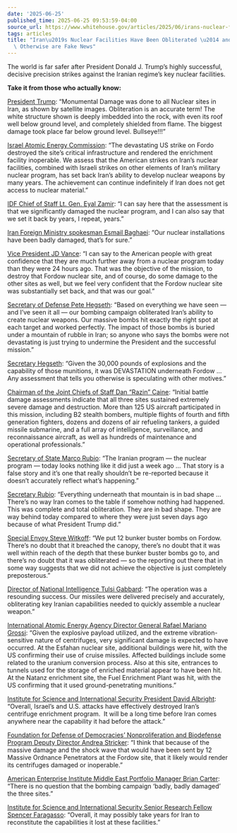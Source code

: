 ```yaml
---
date: '2025-06-25'
published_time: 2025-06-25 09:53:59-04:00
source_url: https://www.whitehouse.gov/articles/2025/06/irans-nuclear-facilities-have-been-obliterated-and-suggestions-otherwise-are-fake-news/
tags: articles
title: "Iran\u2019s Nuclear Facilities Have Been Obliterated \u2014 and Suggestions\
  \ Otherwise are Fake News"
---
```

 
The world is far safer after President Donald J. Trump’s highly
successful, decisive precision strikes against the Iranian regime’s key
nuclear facilities.

**Take it from those who actually know:**

[President
Trump](https://truthsocial.com/@realDonaldTrump/114730186433008075):
“Monumental Damage was done to all Nuclear sites in Iran, as shown by
satellite images. Obliteration is an accurate term! The white structure
shown is deeply imbedded into the rock, with even its roof well below
ground level, and completely shielded from flame. The biggest damage
took place far below ground level. Bullseye!!!”

[Israel Atomic Energy
Commission](https://www.cnn.com/world/live-news/israel-iran-conflict-us-trump-06-25-25-intl-hnk#:~:text=%E2%80%9CThe%20devastating%20US,to%20nuclear%20material.%E2%80%9D):
“The devastating US strike on Fordo destroyed the site’s critical
infrastructure and rendered the enrichment facility inoperable. We
assess that the American strikes on Iran’s nuclear facilities, combined
with Israeli strikes on other elements of Iran’s military nuclear
program, has set back Iran’s ability to develop nuclear weapons by many
years. The achievement can continue indefinitely if Iran does not get
access to nuclear material.”

[IDF Chief of Staff Lt. Gen. Eyal
Zamir](https://www.timesofisrael.com/idf-assesses-irans-nuclear-program-set-back-years-but-too-early-to-know-for-sure/):
“I can say here that the assessment is that we significantly damaged the
nuclear program, and I can also say that we set it back by years, I
repeat, years.”

[Iran Foreign Ministry spokesman Esmail
Baghaei](https://www.timesofisrael.com/liveblog_entry/irans-foreign-ministry-says-nuclear-facilities-badly-damaged-by-us-strikes/):
“Our nuclear installations have been badly damaged, that’s for sure.”

[Vice President JD
Vance](https://x.com/RapidResponse47/status/1936781633585295640): “I can
say to the American people with great confidence that they are much
further away from a nuclear program today than they were 24 hours ago.
That was the objective of the mission, to destroy that Fordow nuclear
site, and of course, do some damage to the other sites as well, but we
feel very confident that the Fordow nuclear site was substantially set
back, and that was our goal.”

[Secretary of Defense Pete
Hegseth](https://www.cnn.com/2025/06/24/politics/intel-assessment-us-strikes-iran-nuclear-sites#:~:text=Hegseth%20also%20told,the%20successful%20mission.%E2%80%9C):
“Based on everything we have seen — and I’ve seen it all — our bombing
campaign obliterated Iran’s ability to create nuclear weapons. Our
massive bombs hit exactly the right spot at each target and worked
perfectly. The impact of those bombs is buried under a mountain of
rubble in Iran; so anyone who says the bombs were not devastating is
just trying to undermine the President and the successful mission.”

[Secretary
Hegseth](https://x.com/DODResponse/status/1937830060020351380): “Given
the 30,000 pounds of explosions and the capability of those munitions,
it was DEVASTATION underneath Fordow … Any assessment that tells you
otherwise is speculating with other motives.”

[Chairman of the Joint Chiefs of Staff Dan “Razin”
Caine](https://grabien.com/file/getmedia?id=2999930&key=d9cbccd963b6781c8a3133b124a724cf&userid=25622&download=3757f4ebf4f4584887b47a5b5ee79f79):
“Initial battle damage assessments indicate that all three sites
sustained extremely severe damage and destruction. More than 125 US
aircraft participated in this mission, including B2 stealth bombers,
multiple flights of fourth and fifth generation fighters, dozens and
dozens of air refueling tankers, a guided missile submarine, and a full
array of intelligence, surveillance, and reconnaissance aircraft, as
well as hundreds of maintenance and operational professionals.”

[Secretary of State Marco
Rubio](https://x.com/RapidResponse47/status/1937838113445044579): “The
Iranian program — the nuclear program — today looks nothing like it did
just a week ago … That story is a false story and it’s one that really
shouldn’t be re-reported because it doesn’t accurately reflect what’s
happening.”

[Secretary
Rubio](https://x.com/RapidResponse47/status/1937800084621558011):
“Everything underneath that mountain is in bad shape … There’s no way
Iran comes to the table if somehow nothing had happened. This was
complete and total obliteration. They are in bad shape. They are way
behind today compared to where they were just seven days ago because of
what President Trump did.”

[Special Envoy Steve
Witkoff](https://x.com/RapidResponse47/status/1937653526911398342): “We
put 12 bunker buster bombs on Fordow. There’s no doubt that it breached
the canopy, there’s no doubt that it was well within reach of the depth
that these bunker buster bombs go to, and there’s no doubt that it was
obliterated — so the reporting out there that in some way suggests that
we did not achieve the objective is just completely preposterous.”

[Director of National Intelligence Tulsi
Gabbard](https://x.com/MissBeaE/status/1937327428176585072): “The
operation was a resounding success. Our missiles were delivered
precisely and accurately, obliterating key Iranian capabilities needed
to quickly assemble a nuclear weapon.”

[International Atomic Energy Agency Director General Rafael Mariano
Grossi](https://www.iaea.org/newscenter/statements/iaea-director-generals-introductory-statement-to-the-board-of-governors-23-june-2025): “Given
the explosive payload utilized, and the extreme vibration-sensitive
nature of centrifuges, very significant damage is expected to have
occurred. At the Esfahan nuclear site, additional buildings were hit,
with the US confirming their use of cruise missiles. Affected buildings
include some related to the uranium conversion process. Also at this
site, entrances to tunnels used for the storage of enriched material
appear to have been hit. At the Natanz enrichment site, the Fuel
Enrichment Plant was hit, with the US confirming that it used
ground-penetrating munitions.”

[Institute for Science and International Security President David
Albright](https://x.com/DAVIDHALBRIGHT1/status/1937556394766450949):
“Overall, Israel’s and U.S. attacks have effectively destroyed Iran’s
centrifuge enrichment program.  It will be a long time before Iran comes
anywhere near the capability it had before the attack.”

[Foundation for Defense of Democracies’ Nonproliferation and Biodefense
Program Deputy Director Andrea
Stricker](https://www.foxnews.com/politics/experts-gauge-success-bunker-buster-bombs-dropped-us-iran-nuclear-sites):
“I think that because of the massive damage and the shock wave that
would have been sent by 12 Massive Ordnance Penetrators at the Fordow
site, that it likely would render its centrifuges damaged or
inoperable.” 

[American Enterprise Institute Middle East Portfolio Manager Brian
Carter](https://www.nytimes.com/2025/06/24/us/politics/iran-nuclear-sites.html):
“There is no question that the bombing campaign ‘badly, badly damaged’
the three sites.”

[Institute for Science and International Security Senior Research Fellow
Spencer
Faragasso](https://www.washingtonpost.com/investigations/2025/06/22/iran-strikes-nuclear-site-damage-visuals/): “Overall,
it may possibly take years for Iran to reconstitute the capabilities it
lost at these facilities.”
